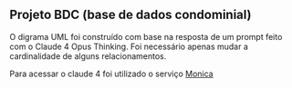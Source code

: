 ## Projeto BDC (base de dados condominial)
O digrama UML foi construído com base na resposta de um prompt feito com o Claude 4 Opus Thinking. Foi necessário apenas mudar a cardinalidade de alguns relacionamentos.

Para acessar o claude 4 foi utilizado o serviço [Monica](https://monica.ai)